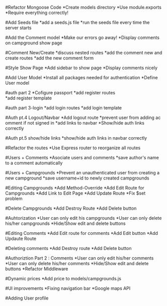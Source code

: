 #Refactor Mongoose Code
*Create models directory
*Use module.exports
*Require everything correctly!

#Add Seeds file
*add a seeds.js file
*run the seeds file every time the server starts

#Add the Comment model
*Make our errors go away!
*Display comments on campground show page

#Comment New/Create
*discuss nested routes
*add the comment new and create routes
*add the new comment form

#Style Show Page
*Add sidebar to show page
*Display comments nicely

#Add User Model
*Install all packages needed for authentication
*Define User model

#auth part 2
*Cofigure passport
*add register routes    
*add register template

#auth part 3-login
*add login routes
*add login template

#Auth pt.4 Logout/Navbar
*Add logout route
*prevent user from adding ac omment if not signed in
*add links to navbar
*Show/hide auth links correctly

#Auth pt.5 show/hide links
*show/hide auth links in navbar correctly

#Refactor the routes
*Use Express router to reorganize all routes

#Users + Comments
*Asociate users and comments
*save author's name to a comment automatically

#Users + Campgrounds
*Prevent an unauthenticated user from creating a new campground
*save username+id to newly created campgrounds

#Editing Campgrounds
*Add Method-Override
*Add Edit Route for Campgrounds
*Add Link to Edit Page
*Add Update Route
*Fix $set problem


#Delete Campgrounds
*Add Destroy Route
*Add Delete button

#Auhtorization
*User can only edit his campgrounds
*User can only delete his/her campgrounds
*Hide/Show edit and delete buttons


#Editing Comments
*Add Edit route for comments
*Add Edit button
*Add Updaute Route

#Deleting comments
*Add Destroy route
*Add Delete button

#Authoriztion Part 2 : Comments
*User can only edit his/her comments
*User can only delete his/her comments
*Hide/Show edit and delete buttons
*Refactor Middleware

#Dynamic prices
*Add price to models/campgrounds.js

#UI improvements
*Fixing navigation bar
*Google maps API

#Adding User profile